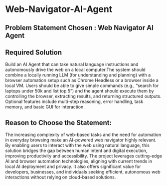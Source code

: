 # Web-Navigator-AI-Agent

## Problem Statement Chosen : Web Navigator AI Agent

## Required Solution

Build an AI Agent that can take natural language instructions and autonomously drive the web on a local computer.The system should combine a locally running LLM (for understanding and planning) with a browser automation setup such as Chrome Headless or a browser inside a local VM. Users should be able to give simple commands (e.g., “search for laptops under 50k and list top 5”) and the agent should execute them by controlling the browser, extracting results, and returning structured outputs. Optional features include multi-step reasoning, error handling, task memory, and basic GUI for interaction.

## Reason to Choose the Statement:

The increasing complexity of web-based tasks and the need for automation in everyday browsing make an AI-powered web navigator highly relevant. By enabling users to interact with the web using natural language, this solution bridges the gap between human intent and digital execution, improving productivity and accessibility. The project leverages cutting-edge AI and browser automation technologies, aligning with current trends in local AI deployment and privacy. It also offers significant value for developers, businesses, and individuals seeking efficient, autonomous web interactions without relying on cloud-based solutions.

